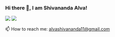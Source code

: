 ### Hi there 👋, I am Shivananda Alva!

<img src="https://github-readme-stats.vercel.app/api?username=shivanandaalva&count_private=true&title_color=1f75fe&icon_color=FD9047&text_color=0C2233&custom_title=Shivananda+Alva%27s+GitHub+Stats&show_icons=true" />  <img src="https://github-readme-stats.vercel.app/api/top-langs/?username=shivanandaalva&layout=compact"/>


📫 How to reach me: alvashivananda11@gmail.com

<!--
**shivanandaalva/shivanandaalva** is a ✨ _special_ ✨ repository because its `README.md` (this file) appears on your GitHub profile.

Here are some ideas to get you started:

- 🔭 I’m currently working on ...
- 🌱 I’m currently learning ...
- 👯 I’m looking to collaborate on ...
- 🤔 I’m looking for help with ...
- 💬 Ask me about ...
- 📫 How to reach me: ...
- 😄 Pronouns: ...
- ⚡ Fun fact: ...
-->
